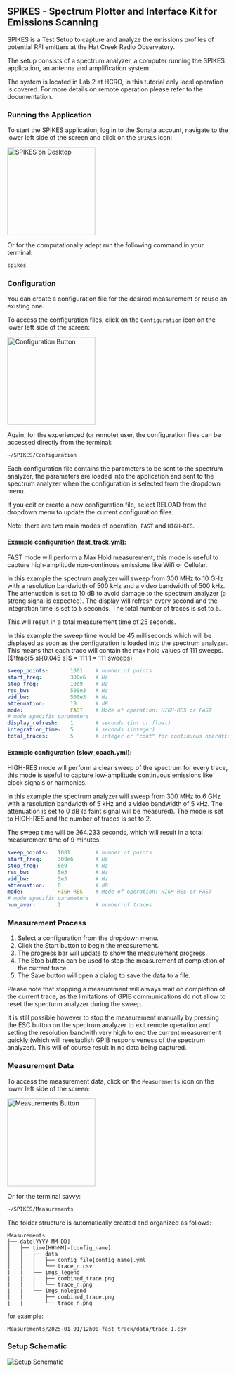 ## SPIKES - Spectrum Plotter and Interface Kit for Emissions Scanning

SPIKES is a Test Setup to capture and analyze the emissions profiles of potential RFI emitters at the Hat Creek Radio Observatory. 

The setup consists of a spectrum analyzer, a computer running the SPIKES application, an antenna and amplification system. 

The system is located in Lab 2 at HCRO, in this tutorial only local operation is covered. For more details on remote operation please refer to the documentation.


### Running the Application
To start the SPIKES application, log in to the Sonata account, navigate to the lower left side of the screen and click on the `SPIKES` icon:

<img src="Spikes_on_desktop.png" alt="SPIKES on Desktop" style="width:200;"/>

Or for the computationally adept run the following command in your terminal:

```bash
spikes
```

### Configuration

You can create a configuration file for the desired measurement or reuse an existing one. 

To access the configuration files, click on the `Configuration` icon on the lower left side of the screen:

<img src="Configuration_on_desktop.png" alt="Configuration Button" style="width:200;"/>

Again, for the experienced (or remote) user, the configuration files can be accessed directly from the terminal:

```bash
~/SPIKES/Configuration
```

Each configuration file contains the parameters to be sent to the spectrum analyzer, the parameters are loaded into the application and sent to the spectrum analyzer when the configuration is selected from the dropdown menu. 

If you edit or create a new configuration file, select RELOAD from the dropdown menu to update the current configuration files.

Note: there are two main modes of operation, `FAST` and `HIGH-RES`.

#### Example configuration (fast_track.yml):

FAST mode will perform a Max Hold measurement, this mode is useful to capture high-amplitude non-continous emissions like Wifi or Cellular.

In this example the spectrum analyzer will sweep from 300 MHz to 10 GHz with a resolution bandwidth of 500 kHz and a video bandwidth of 500 kHz. The attenuation is set to 10 dB to avoid damage to the spectrum analyzer (a strong signal is expected). The display will refresh every second and the integration time is set to 5 seconds. The total number of traces is set to 5.

This will result in a total measurement time of 25 seconds.

In this example the sweep time would be 45 milliseconds which will be displayed as soon as the configuration is loaded into the spectrum analyzer. This means that each trace will contain the max hold values of 111 sweeps. ($\frac{5 s}{0.045 s}$ = 111.1 = 111 sweeps) 

```yaml
sweep_points:       1001    # number of points
start_freq:         300e6   # Hz
stop_freq:          10e9    # Hz
res_bw:             500e3   # Hz
vid_bw:             500e3   # Hz
attenuation:        10      # dB
mode:               FAST    # Mode of operation: HIGH-RES or FAST
# mode specific parameters
display_refresh:    1       # seconds (int or float)
integration_time:   5       # seconds (integer)
total_traces:       5       # integer or "cont" for continuous operation
```

#### Example configuration (slow_coach.yml):

HIGH-RES mode will perform a clear sweep of the spectrum for every trace, this mode is useful to capture low-amplitude continuous emissions like clock signals or harmonics.

In this example the spectrum analyzer will sweep from 300 MHz to 6 GHz with a resolution bandwidth of 5 kHz and a video bandwidth of 5 kHz. The attenuation is set to 0 dB (a faint signal will be measured). The mode is set to HIGH-RES and the number of traces is set to 2.

The sweep time will be 264.233 seconds, which will result in a total measurement time of 9 minutes.

```yaml
sweep_points:   1001        # number of points
start_freq:     300e6       # Hz
stop_freq:      6e9         # Hz
res_bw:         5e3         # Hz
vid_bw:         5e3         # Hz
attenuation:    0           # dB 
mode:           HIGH-RES    # Mode of operation: HIGH-RES or FAST
# mode specific parameters
num_aver:       2           # number of traces
```

### Measurement Process
1. Select a configuration from the dropdown menu.
2. Click the Start button to begin the measurement.
3. The progress bar will update to show the measurement progress.
4. The Stop button can be used to stop the measurement at completion of the current trace.
5. The Save button will open a dialog to save the data to a file.

Please note that stopping a measurement will always wait on completion of the current trace, as the limitations of GPIB communications do not allow to reset the specturm analyzer during the sweep. 

It is still possible however to stop the measurement manually by pressing the ESC button on the spectrum analyzer to exit remote operation and setting the resolution bandwith very high to end the current measurement quickly (which will reestablish GPIB responsiveness of the spectrum analyzer). This will of course result in no data being captured.

### Measurement Data

To access the measurement data, click on the `Measurements` icon on the lower left side of the screen:

<img src="Measurements_on_desktop.png" alt="Measurements Button" style="width:200;"/>

Or for the terminal savvy:

```bash
~/SPIKES/Measurements
```

The folder structure is automatically created and organized as follows:

```
Measurements
├── date[YYYY-MM-DD]
│   ├── time[HHhMM]-[config_name]
│   │   ├── data
│   │   │   ├── config file[config_name].yml
│   │   │   └── trace_n.csv
|   |   ├── imgs_legend
|   |   |   ├── combined_trace.png
|   |   |   └── trace_n.png
|   |   └── imgs_nolegend
|   |       ├── combined_trace.png
|   |       └── trace_n.png
```

for example:

`Measurements/2025-01-01/12h00-fast_track/data/trace_1.csv`

### Setup Schematic

![Setup Schematic](Dark_setup_schematics_with_mini-c.png)
